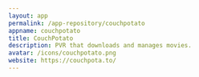 ```yaml
---
layout: app
permalink: /app-repository/couchpotato
appname: couchpotato
title: CouchPotato
description: PVR that downloads and manages movies.
avatar: /icons/couchpotato.png
website: https://couchpota.to/
---
```


